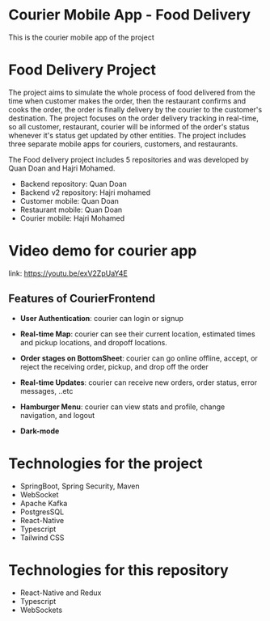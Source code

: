 

# Courier Mobile App - Food Delivery
This is the courier mobile app of the project

# Food Delivery Project
The project aims to simulate the whole process of food delivered from the time when customer makes the order, then the restaurant confirms and cooks the order, the order is finally delivery by the courier to the customer's destination. The project focuses on the order delivery tracking in real-time, so all customer, restaurant, courier will be informed of the order's status whenever it's status get updated by other entities. The project includes three separate mobile apps for couriers, customers, and restaurants.  

The Food delivery project includes 5 repositories and was developed by Quan Doan and Hajri Mohamed.
- Backend repository: Quan Doan
- Backend v2 repository: Hajri mohamed
- Customer mobile: Quan Doan 
- Restaurant mobile: Quan Doan
- Courier mobile: Hajri Mohamed

# Video demo for courier app
link: https://youtu.be/exV2ZpUaY4E

## Features of CourierFrontend

- **User Authentication**: courier can login or signup
  
- **Real-time Map**: courier can see their current location, estimated times and pickup locations, and dropoff locations.
  
- **Order stages on BottomSheet**: courier can go online offline, accept, or reject the receiving order, pickup, and drop off the order

- **Real-time Updates**: courier can receive new orders, order status, error messages, ..etc  
  
- **Hamburger Menu**: courier can view stats and profile, change navigation, and logout
- **Dark-mode**

# Technologies for the project
- SpringBoot, Spring Security, Maven
- WebSocket
- Apache Kafka
- PostgresSQL
- React-Native
- Typescript
- Tailwind CSS

# Technologies for this repository
- React-Native and Redux
- Typescript
- WebSockets
